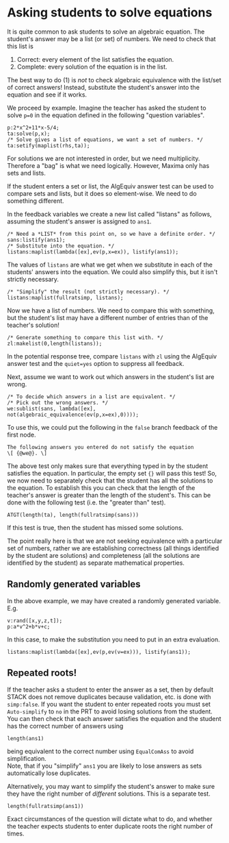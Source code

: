 # Asking students to solve equations

It is quite common to ask students to solve an algebraic equation.  The student's answer may be a list (or set) of numbers.  We need to check that this list is

1. Correct: every element of the list satisfies the equation.
2. Complete: every solution of the equation is in the list.

The best way to do (1) is *not* to check algebraic equivalence with the list/set of correct answers!  Instead, substitute the student's answer into the equation and see if it works.

We proceed by example.  Imagine the teacher has asked the student to solve `p=0` in the equation defined in the following "question variables".

    p:2*x^2+11*x-5/4;
    ta:solve(p,x);
    /* Solve gives a list of equations, we want a set of numbers. */
    ta:setify(maplist(rhs,ta));

For solutions we are not interested in order, but we need multiplicity.  Therefore a "bag" is what we need logically.  However, Maxima only has sets and lists.

If the student enters a set or list, the AlgEquiv answer test can be used to compare sets and lists, but it does so element-wise.  We need to do something different.

In the feedback variables we create a new list called "listans" as follows, assuming the student's answer is assigned to `ans1`.

    /* Need a *LIST* from this point on, so we have a definite order. */
    sans:listify(ans1);
    /* Substitute into the equation. */
    listans:maplist(lambda([ex],ev(p,x=ex)), listify(ans1));

The values of `listans` are what we get when we substitute in each of the students' answers into the equation.   We could also simplify this, but it isn't strictly necessary.

    /* "Simplify" the result (not strictly necessary). */
    listans:maplist(fullratsimp, listans);

Now we have a list of numbers.  We need to compare this with something, but the student's list may have a different number of entries than of the teacher's solution!

    /* Generate something to compare this list with. */
    zl:makelist(0,length(listans));

In the potential response tree, compare `listans` with `zl` using the AlgEquiv answer test and the `quiet=yes` option to suppress all feedback.

Next, assume we want to work out which answers in the student's list are wrong.

    /* To decide which answers in a list are equivalent. */
    /* Pick out the wrong answers. */
    we:sublist(sans, lambda([ex], not(algebraic_equivalence(ev(p,x=ex),0))));

To use this, we could put the following in the `false` branch feedback of the first node.

    The following answers you entered do not satisfy the equation
    \[ {@we@}. \]

The above test only makes sure that everything typed in by the student satisfies the equation.  In particular, the empty set `{}` will pass this test!  So, we now need to separately check that the student has all the solutions to the equation. To establish this you can check that the length of the teacher's answer is greater than the length of the student's. This can be done with the following test (i.e. the "greater than" test).

    ATGT(length(ta), length(fullratsimp(sans)))

If this test is true, then the student has missed some solutions.

The point really here is that we are not seeking equivalence with a particular set of numbers, rather we are establishing correctness (all things identified by the student are solutions) and completeness (all the solutions are identified by the student) as separate mathematical properties.

## Randomly generated variables

In the above example, we may have created a randomly generated variable.  E.g.

    v:rand([x,y,z,t]);
    p:a*v^2+b*v+c;

In this case, to make the substitution you need to put in an extra evaluation.

    listans:maplist(lambda([ex],ev(p,ev(v=ex))), listify(ans1));

## Repeated roots!

If the teacher asks a student to enter the answer as a set, then by default STACK does not remove duplicates because validation, etc. 
is done with `simp:false`.  If you want the student to enter repeated roots you must set `Auto-simplify` to `no` in the PRT to avoid losing solutions from the student.  You can then check that each answer satisfies the equation and the student has the correct number of answers using

    length(ans1)

being equivalent to the correct number using `EqualComAss` to avoid simplification.  
Note, that if you "simplify" `ans1` you are likely to lose answers as sets automatically lose duplicates.

Alternatively, you may want to simplify the student's answer to make sure they have the right number of *different* solutions.  This is a separate test.

    length(fullratsimp(ans1))

Exact circumstances of the question will dictate what to do, and whether the teacher expects students to enter duplicate roots the right number of times.
